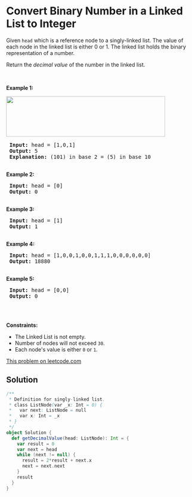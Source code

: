 # Convert Binary Number in a Linked List to Integer

<p>Given <code>head</code> which is a reference node to&nbsp;a singly-linked list. The value of each node in the linked list is either 0 or 1. The linked list holds the binary representation of a number.</p>
 
 <p>Return the <em>decimal value</em> of the number in the linked list.</p>
 
 <p>&nbsp;</p>
 <p><strong>Example 1:</strong></p>
 <img alt="" src="https://assets.leetcode.com/uploads/2019/12/05/graph-1.png" style="width: 426px; height: 108px;" />
 <pre>
 <strong>Input:</strong> head = [1,0,1]
 <strong>Output:</strong> 5
 <strong>Explanation:</strong> (101) in base 2 = (5) in base 10
 </pre>
 
 <p><strong>Example 2:</strong></p>
 
 <pre>
 <strong>Input:</strong> head = [0]
 <strong>Output:</strong> 0
 </pre>
 
 <p><strong>Example 3:</strong></p>
 
 <pre>
 <strong>Input:</strong> head = [1]
 <strong>Output:</strong> 1
 </pre>
 
 <p><strong>Example 4:</strong></p>
 
 <pre>
 <strong>Input:</strong> head = [1,0,0,1,0,0,1,1,1,0,0,0,0,0,0]
 <strong>Output:</strong> 18880
 </pre>
 
 <p><strong>Example 5:</strong></p>
 
 <pre>
 <strong>Input:</strong> head = [0,0]
 <strong>Output:</strong> 0
 </pre>
 
 <p>&nbsp;</p>
 <p><strong>Constraints:</strong></p>
 
 <ul>
 <li>The Linked List is not empty.</li>
 <li>Number of nodes&nbsp;will not exceed <code>30</code>.</li>
 <li>Each node&#39;s value is either&nbsp;<code>0</code> or <code>1</code>.</li>
 </ul>

[This problem on leetcode.com](https://leetcode.com/problems/convert-binary-number-in-a-linked-list-to-integer/)

## Solution

```scala
/**
 * Definition for singly-linked list.
 * class ListNode(var _x: Int = 0) {
 *   var next: ListNode = null
 *   var x: Int = _x
 * }
 */
object Solution {
  def getDecimalValue(head: ListNode): Int = {
    var result = 0
    var next = head
    while (next != null) {
      result = 2*result + next.x
      next = next.next
    }
    result
  }
}
```
